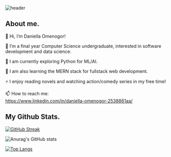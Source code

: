 ![header](https://capsule-render.vercel.app/api?text=Hello%World!&type=transparent&color=auto&height=300&section=header&text=capsule%20render&fontSize=90)

## About me.

👋 Hi, I’m Daniella Omenogor!

👀 I’m a final year Computer Science undergraduate, interested in software development and data science.

🌱 I am currently exploring Python for ML/AI.

🌱 I am also learning the MERN stack for fullstack web development.

⚡ I enjoy reading novels and watching action/comedy series in my free time!


📫 How to reach me:  
     <https://www.linkedin.com/in/daniella-omenogor-2538861aa/>
 
 
## My Github Stats.

[![GitHub Streak](http://github-readme-streak-stats.herokuapp.com?user=Danie-O&theme=highcontrast&border_radius=5.4)](https://git.io/streak-stats)

![Anurag's GitHub stats](https://github-readme-stats.vercel.app/api?username=Danie-O&count_private=true)

[![Top Langs](https://github-readme-stats.vercel.app/api/top-langs/?username=Danie-O&hide_progress=true&layout=compact)](https://github.com/anuraghazra/github-readme-stats)

<!-- <a href="http://www.github.com/Danie-O"><img src="https://github-readme-stats.vercel.app/api?username=Danie-O&show_icons=true&hide=&count_private=true&title_color=FA7000&text_color=ffffff&icon_color=FA7000&bg_color=1c1917&hide_border=true&show_icons=true" alt="Danie-O's GitHub stats" /></a> -->
<!---
Danie-O/Danie-O is a ✨ special ✨ repository because its `README.md` (this file) appears on your GitHub profile.
You can click the Preview link to take a look at your changes.
--->
